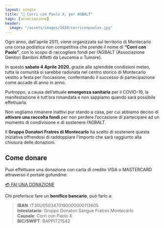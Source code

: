 ```yaml
---
layout: single
title: "🏃 Corri con Paolo X, per AGBALT"
tags: [associazione]
header:
  image: "/assets/images/2020/corriconpaolox.jpg"
---
```


Ogni anno, dall'aprile 2011, viene organizzata sul territorio di Montecarlo una
corsa podistica non competitiva che prende il nome di **“Corri con Paolo”**, con
lo scopo di raccogliere fondi per l’AGBALT (Associazione Genitori Bambini
Affetti da Leucemia o Tumore).

In questo **sabato 4 Aprile 2020**, grazie alle splendide condizioni meteo,
tutta la comunità si sarebbe radunata nel centro storico di Montecarlo vestito a
festa per l’occasione, confermando il successo di partecipazione come accade di
anno in anno.

Purtroppo, a causa dell’attuale **emergenza sanitaria** per il COVID-19, la
manifestazione è tutt’ora rimandata e non sappiamo quando sarà possibile
effettuarla.

Non vogliamo rimanere inattivi pur stando a casa, per cui abbiamo deciso di
**attivare una raccolta fondi** per non perdere l’occasione di partecipare ad un
momento di condivisione e di sostenere l’AGBALT.

Il **Gruppo Donatori Fratres di Montecarlo** ha scelto di sostenere questa
iniziativa offrendosi di raddoppiare l'importo che sarà raggiunto alla chiusura
delle donazioni.

## Come donare

Puoi effettuare una donazione con carta di credito VISA o MASTERCARD attraverso il portale gofundme:

[💳 FAI UNA DONAZIONE](https://www.gofundme.com/f/corri-con-paolo-x-per-agbalt)

Chi preferisce fare un **bonifico bancario**, può farlo a:

> **IBAN**: IT30U0503470190000000113605<br/>
> **Intestatario**: Gruppo Donatori Sangue Fratres Montecarlo<br/>
> **Causale**: Corri con Paolo X<br/>
> **BIC/SWIFT**: BAPPIT21S42
